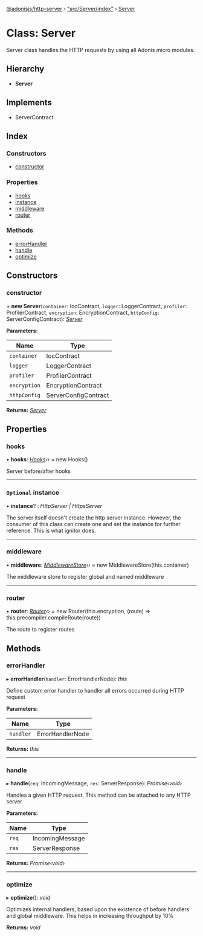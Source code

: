 [@adonisjs/http-server](../README.md) › ["src/Server/index"](../modules/_src_server_index_.md) › [Server](_src_server_index_.server.md)

# Class: Server

Server class handles the HTTP requests by using all Adonis micro modules.

## Hierarchy

* **Server**

## Implements

* ServerContract

## Index

### Constructors

* [constructor](_src_server_index_.server.md#constructor)

### Properties

* [hooks](_src_server_index_.server.md#hooks)
* [instance](_src_server_index_.server.md#optional-instance)
* [middleware](_src_server_index_.server.md#middleware)
* [router](_src_server_index_.server.md#router)

### Methods

* [errorHandler](_src_server_index_.server.md#errorhandler)
* [handle](_src_server_index_.server.md#handle)
* [optimize](_src_server_index_.server.md#optimize)

## Constructors

###  constructor

\+ **new Server**(`container`: IocContract, `logger`: LoggerContract, `profiler`: ProfilerContract, `encryption`: EncryptionContract, `httpConfig`: ServerConfigContract): *[Server](_src_server_index_.server.md)*

**Parameters:**

Name | Type |
------ | ------ |
`container` | IocContract |
`logger` | LoggerContract |
`profiler` | ProfilerContract |
`encryption` | EncryptionContract |
`httpConfig` | ServerConfigContract |

**Returns:** *[Server](_src_server_index_.server.md)*

## Properties

###  hooks

• **hooks**: *[Hooks](_src_server_hooks_index_.hooks.md)‹›* = new Hooks()

Server before/after hooks

___

### `Optional` instance

• **instance**? : *HttpServer | HttpsServer*

The server itself doesn't create the http server instance. However, the consumer
of this class can create one and set the instance for further reference. This
is what ignitor does.

___

###  middleware

• **middleware**: *[MiddlewareStore](_src_middlewarestore_index_.middlewarestore.md)‹›* = new MiddlewareStore(this.container)

The middleware store to register global and named middleware

___

###  router

• **router**: *[Router](_src_router_index_.router.md)‹›* = new Router(this.encryption, (route) => this.precompiler.compileRoute(route))

The route to register routes

## Methods

###  errorHandler

▸ **errorHandler**(`handler`: ErrorHandlerNode): *this*

Define custom error handler to handler all errors
occurred during HTTP request

**Parameters:**

Name | Type |
------ | ------ |
`handler` | ErrorHandlerNode |

**Returns:** *this*

___

###  handle

▸ **handle**(`req`: IncomingMessage, `res`: ServerResponse): *Promise‹void›*

Handles a given HTTP request. This method can be attached to any HTTP
server

**Parameters:**

Name | Type |
------ | ------ |
`req` | IncomingMessage |
`res` | ServerResponse |

**Returns:** *Promise‹void›*

___

###  optimize

▸ **optimize**(): *void*

Optimizes internal handlers, based upon the existence of
before handlers and global middleware. This helps in
increasing throughput by 10%

**Returns:** *void*
